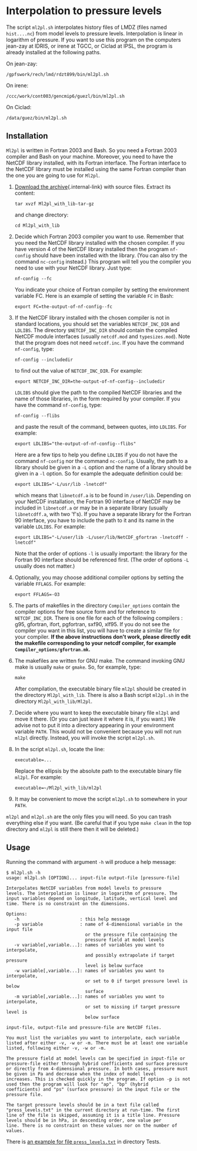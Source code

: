 # Interpolation to pressure levels

The script `ml2pl.sh` interpolates history files of LMDZ (files named
`hist....nc`) from model levels to pressure levels. Interpolation is
linear in logarithm of pressure. If you want to use this program on the
computers jean-zay at IDRIS, or irene at TGCC, or Ciclad at IPSL, the
program is already installed at the following paths.

On jean-zay:

    /gpfswork/rech/lmd/rdzt899/bin/ml2pl.sh

On irene:

    /ccc/work/cont003/gencmip6/guezl/bin/ml2pl.sh

On Ciclad:

    /data/guez/bin/ml2pl.sh

## Installation

`Ml2pl` is written in Fortran 2003 and Bash. So you need a Fortran 2003
compiler and Bash on your machine. Moreover, you need to have the NetCDF
library installed, with its Fortran interface. The Fortran interface to
the NetCDF library must be installed using the same Fortran compiler
than the one you are going to use for `Ml2pl`.

1.  [Download the archive](ml2pl_with_lib-tar-gz){.internal-link} with
    source files. Extract its content:

        tar xvzf Ml2pl_with_lib-tar-gz

    and change directory:

        cd Ml2pl_with_lib

2.  Decide which Fortran 2003 compiler you want to use. Remember that
    you need the NetCDF library installed with the chosen compiler. If
    you have version 4 of the NetCDF library installed then the program
    `nf-config` should have been installed with the library. (You can
    also try the command `nc-config` instead.) This program will tell
    you the compiler you need to use with your NetCDF library. Just
    type:

        nf-config --fc

    You indicate your choice of Fortran compiler by setting the
    environment variable FC. Here is an example of setting the variable
    `FC` in Bash:

        export FC=the-output-of-nf-config--fc

3.  If the NetCDF library installed with the chosen compiler is not in
    standard locations, you should set the variables `NETCDF_INC_DIR`
    and `LDLIBS`. The directory `$NETCDF_INC_DIR` should contain the
    compiled NetCDF module interfaces (usually `netcdf.mod` and
    `typesizes.mod`). Note that the program does not need `netcdf.inc`.
    If you have the command `nf-config`, type:

        nf-config --includedir

    to find out the value of `NETCDF_INC_DIR`. For example:

        export NETCDF_INC_DIR=the-output-of-nf-config--includedir

    `LDLIBS` should give the path to the compiled NetCDF libraries and
    the name of those libraries, in the form required by your compiler.
    If you have the command `nf-config`, type:

        nf-config --flibs

    and paste the result of the command, between quotes, into `LDLIBS`.
    For example:

        export LDLIBS="the-output-of-nf-config--flibs"

    Here are a few tips to help you define `LDLIBS` if you do not have
    the command `nf-config` nor the command `nc-config`. Usually, the
    path to a library should be given in a `-L` option and the name of a
    library should be given in a `-l` option. So for example the
    adequate definition could be:

        export LDLIBS="-L/usr/lib -lnetcdf"

    which means that `libnetcdf.a` is to be found in `/user/lib`.
    Depending on your NetCDF installation, the Fortran 90 interface of
    NetCDF may be included in `libnetcdf.a` or may be in a separate
    library (usually `libnetcdff.a`, with two \'f\'s). If you have a
    separate library for the Fortran 90 interface, you have to include
    the path to it and its name in the variable `LDLIBS`. For example:

        export LDLIBS="-L/user/lib -L/user/lib/NetCDF_gfortran -lnetcdff -lnetcdf"

    Note that the order of options `-l` is usually important: the
    library for the Fortran 90 interface should be referenced first.
    (The order of options `-L` usually does not matter.)

4.  Optionally, you may choose additional compiler options by setting
    the variable `FFLAGS`. For example:

        export FFLAGS=-O3

5.  The parts of makefiles in the directory `Compiler_options` contain
    the compiler options for free source form and for reference to
    `NETCDF_INC_DIR`. There is one file for each of the following
    compilers : g95, gfortran, ifort, pgfortran, sxf90, xlf95. If you do
    not see the compiler you want in this list, you will have to create
    a similar file for your compiler. **If the above instructions don\'t
    work, please directly edit the makefile corresponding to your netcdf
    compiler, for example `Compiler_options/gfortran.mk`.**
6.  The makefiles are written for GNU make. The command invoking GNU
    make is usually `make` or `gmake`. So, for example, type:

        make

    After compilation, the executable binary file `ml2pl` should be
    created in the directory `Ml2pl_with_lib`. There is also a Bash
    script `ml2pl.sh` in the directory `Ml2pl_with_lib/Ml2pl`.

7.  Decide where you want to keep the executable binary file `ml2pl` and
    move it there. (Or you can just leave it where it is, if you want.)
    We advise not to put it into a directory appearing in your
    environment variable `PATH`. This would not be convenient because
    you will not run `ml2pl` directly. Instead, you will invoke the
    script `ml2pl.sh`.
8.  In the script `ml2pl.sh`, locate the line:

        executable=...

    Replace the ellipsis by the absolute path to the executable binary
    file `ml2pl`. For example:

        executable=~/Ml2pl_with_lib/ml2pl

9.  It may be convenient to move the script `ml2pl.sh` to somewhere in
    your `PATH`.

`ml2pl` and `ml2pl.sh` are the only files you will need. So you can
trash everything else if you want. (Be careful that if you type
`make clean` in the top directory and `ml2pl` is still there then it
will be deleted.)

## Usage

Running the command with argument `-h` will produce a help message:

    $ ml2pl.sh -h
    usage: ml2pl.sh [OPTION]... input-file output-file [pressure-file]

    Interpolates NetCDF variables from model levels to pressure
    levels. The interpolation is linear in logarithm of pressure. The
    input variables depend on longitude, latitude, vertical level and
    time. There is no constraint on the dimensions.

    Options:
       -h                       : this help message
       -p variable              : name of 4-dimensional variable in the input file
                                  or the pressure file containing the
                                  pressure field at model levels
       -v variable[,variable...]: names of variables you want to interpolate, 
                                  and possibly extrapolate if target pressure 
                                  level is below surface
       -w variable[,variable...]: names of variables you want to interpolate, 
                                  or set to 0 if target pressure level is below
                                  surface
       -m variable[,variable...]: names of variables you want to interpolate, 
                                  or set to missing if target pressure level is 
                                  below surface

    input-file, output-file and pressure-file are NetCDF files.

    You must list the variables you want to interpolate, each variable
    listed after either -v, -w or -m. There must be at least one variable
    listed, following either -v, -w or -m.

    The pressure field at model levels can be specified in input-file or
    pressure-file either through hybrid coefficients and surface pressure
    or directly from 4-dimensional pressure. In both cases, pressure must
    be given in Pa and decrease when the index of model level
    increases. This is checked quickly in the program. If option -p is not
    used then the program will look for "ap", "bp" (hybrid
    coefficients) and "ps" (surface pressure) in the input file or the
    pressure file.

    The target pressure levels should be in a text file called
    "press_levels.txt" in the current directory at run-time. The first
    line of the file is skipped, assuming it is a title line. Pressure
    levels should be in hPa, in descending order, one value per
    line. There is no constraint on these values nor on the number of
    values.

There is [an example for file
`press_levels.txt`](Tests/press_levels.txt) in directory Tests.
